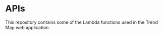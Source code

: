 # APIs

This repository contains some of the Lambda functions used in the Trend Map web application.

